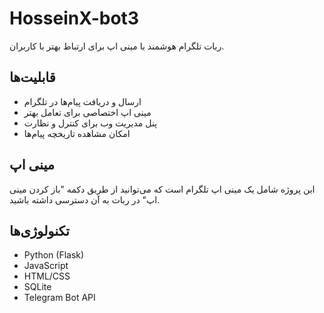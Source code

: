 # HosseinX-bot3

ربات تلگرام هوشمند با مینی اپ برای ارتباط بهتر با کاربران.

## قابلیت‌ها

- ارسال و دریافت پیام‌ها در تلگرام
- مینی اپ اختصاصی برای تعامل بهتر
- پنل مدیریت وب برای کنترل و نظارت
- امکان مشاهده تاریخچه پیام‌ها

## مینی اپ

این پروژه شامل یک مینی اپ تلگرام است که می‌توانید از طریق دکمه "باز کردن مینی اپ" در ربات به آن دسترسی داشته باشید.

## تکنولوژی‌ها

- Python (Flask)
- JavaScript
- HTML/CSS
- SQLite
- Telegram Bot API
